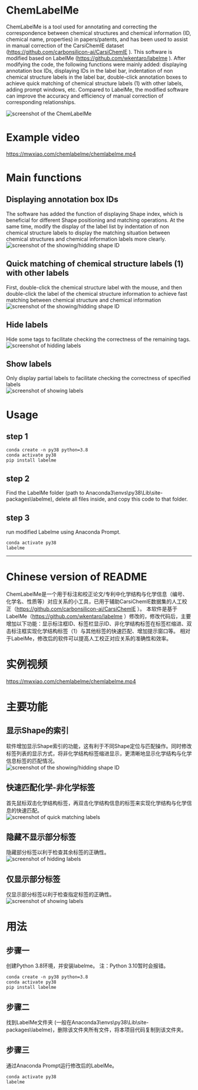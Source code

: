 # ChemLabelMe

ChemLabelMe is a tool used for annotating and correcting the correspondence between chemical structures and chemical information (ID, chemical name, properties) in papers/patents, and has been used to assist in manual correction of the CarsiChemIE dataset (https://github.com/carbonsilicon-ai/CarsiChemIE ). This software is modified based on LabelMe (https://github.com/wkentaro/labelme ). After modifying the code, the following functions were mainly added: displaying annotation box IDs, displaying IDs in the label bar, indentation of non chemical structure labels in the label bar, double-click annotation boxes to achieve quick matching of chemical structure labels (1) with other labels, adding prompt windows, etc. Compared to LabelMe, the modified software can improve the accuracy and efficiency of manual correction of corresponding relationships.

 ![screenshot of the ChemLabelMe](image/example.jpg "screenshot of the ChemLabelMe")


# Example video
https://mwxiao.com/chemlabelme/chemlabelme.mp4  


# Main functions
## Displaying annotation box IDs   
The software has added the function of displaying Shape index, which is beneficial for different Shape positioning and matching operations. At the same time, modify the display of the label list by indentation of non chemical structure labels to display the matching situation between chemical structures and chemical information labels more clearly.  
![screenshot of the showing/hidding shape ID](image/ShowShapeID.gif "Show/Hide Shape Index")

## Quick matching of chemical structure labels (1) with other labels    
First, double-click the chemical structure label with the mouse, and then double-click the label of the chemical structure information to achieve fast matching between chemical structure and chemical information  
![screenshot of the showing/hidding shape ID](image/QuickMatching.gif "Quick matching of chemical structure labels (1) with other labels")

## Hide labels
Hide some tags to facilitate checking the correctness of the remaining tags.  
![screenshot of hidding labels](image/HideLabels.gif "Hide labels")


## Show labels 
Only display partial labels to facilitate checking the correctness of specified labels  
![screenshot of showing labels](image/ShowLabels.gif "Show labels")


# Usage   
## step 1  
```
conda create -n py38 python=3.8  
conda activate py38  
pip install labelme  
```  

## step 2  
Find the LabelMe folder (path to Anaconda3\envs\py38\Lib\site-packages\labelme), delete all files inside, and copy this code to that folder.  

## step 3  
run modified Labelme using Anaconda Prompt.   
```   
conda activate py38  
labelme   
```  


---  
# Chinese version of README   

ChemLabelMe是一个用于标注和校正论文/专利中化学结构与化学信息（编号、化学名、性质等）对应关系的小工具，已用于辅助CarsiChemIE数据集的人工校正（https://github.com/carbonsilicon-ai/CarsiChemIE ）。 本软件是基于LabelMe（https://github.com/wkentaro/labelme ）修改的，修改代码后，主要增加以下功能：显示标注框ID、标签栏显示ID、非化学结构标签在标签栏缩进、双击标注框实现化学结构标签（1）与其他标签的快速匹配、增加提示窗口等。 相对于LabelMe，修改后的软件可以提高人工校正对应关系的准确性和效率。

# 实例视频  
https://mwxiao.com/chemlabelme/chemlabelme.mp4  


# 主要功能
## 显示Shape的索引  
软件增加显示Shape索引的功能，这有利于不同Shape定位与匹配操作。同时修改标签列表的显示方式，将非化学结构标签缩进显示，更清晰地显示化学结构与化学信息标签的匹配情况。    
![screenshot of the showing/hidding shape ID](image/ShowShapeID.gif "Show/Hide Shape Index")

## 快速匹配化学-非化学标签    
首先鼠标双击化学结构标签，再双击化学结构信息的标签来实现化学结构与化学信息的快速匹配。  
![screenshot of quick matching labels](image/QuickMatching.gif "Quick matching of chemical structure labels (1) with other labels")

## 隐藏不显示部分标签  
隐藏部分标签以利于检查其余标签的正确性。   
![screenshot of hidding labels](image/HideLabels.gif "Hide labels")


## 仅显示部分标签  
仅显示部分标签以利于检查指定标签的正确性。     
![screenshot of showing labels](image/ShowLabels.gif "Show labels")



# 用法  
## 步骤一  
创建Python 3.8环境，并安装labelme。 注：Python 3.10暂时会报错。  
```
conda create -n py38 python=3.8  
conda activate py38  
pip install labelme  
```  

## 步骤二  
找到LabelMe文件夹 (一般在Anaconda3\envs\py38\Lib\site-packages\labelme)，删除该文件夹所有文件，将本项目代码复制到该文件夹。  

## 步骤三   
通过Anaconda Prompt运行修改后的LabelMe。    
```   
conda activate py38  
labelme   
```   
